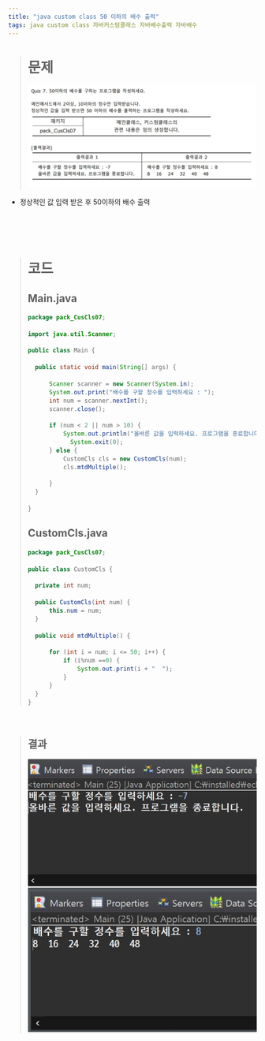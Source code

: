 ```yaml
---
title: "java custom class 50 이하의 배수 출력"
tags: java custom class 자바커스텀클래스 자바배수출력 자바배수
---
```


> # 문제
> ![quiz](/assets/images/5.JPG)
- 정상적인 값 입력 받은 후 50이하의 배수 출력 

<br>
<br>
<br>

> # 코드
> ## Main.java
> ```java
>package pack_CusCls07;
>
>import java.util.Scanner;
>
>public class Main {
>
>	public static void main(String[] args) {
>		
>		Scanner scanner = new Scanner(System.in);
>		System.out.print("배수를 구할 정수를 입력하세요 : ");
>		int num = scanner.nextInt();
>		scanner.close();
>		
>		if (num < 2 || num > 10) {
>			System.out.println("올바른 값을 입력하세요. 프로그램을 종료합니다.");
>             System.exit(0);
>		} else {
>			CustomCls cls = new CustomCls(num);
>			cls.mtdMultiple();
>			
>		}
>	}
>
>}
>```
> 
> ## CustomCls.java
> ```java
>package pack_CusCls07;
>
>public class CustomCls {
>	
>	private int num;
>
>	public CustomCls(int num) {
>		this.num = num;
>	}
>	
>	public void mtdMultiple() {
>		
>		for (int i = num; i <= 50; i++) {
>			if (i%num ==0) {
>				System.out.print(i + "  ");
>			}
>		}	
>	}
>}
>
> ```
<br>

> ## 결과
>![quiz](/assets/images/5-1.JPG)
>![quiz](/assets/images/5-2.JPG)


